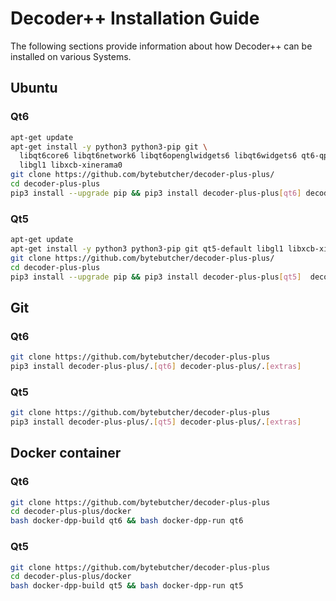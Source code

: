 # Decoder++ Installation Guide

The following sections provide information about how Decoder++ can be installed on various Systems.

## Ubuntu

### Qt6
```bash
apt-get update
apt-get install -y python3 python3-pip git \
  libqt6core6 libqt6network6 libqt6openglwidgets6 libqt6widgets6 qt6-qpa-plugins \
  libgl1 libxcb-xinerama0
git clone https://github.com/bytebutcher/decoder-plus-plus/
cd decoder-plus-plus
pip3 install --upgrade pip && pip3 install decoder-plus-plus[qt6] decoder-plus-plus[extras]
```

### Qt5
```bash
apt-get update
apt-get install -y python3 python3-pip git qt5-default libgl1 libxcb-xinerama0
git clone https://github.com/bytebutcher/decoder-plus-plus/
cd decoder-plus-plus
pip3 install --upgrade pip && pip3 install decoder-plus-plus[qt5]  decoder-plus-plus[extras]
```

## Git

### Qt6
```bash
git clone https://github.com/bytebutcher/decoder-plus-plus
pip3 install decoder-plus-plus/.[qt6] decoder-plus-plus/.[extras]
```

### Qt5
```bash
git clone https://github.com/bytebutcher/decoder-plus-plus
pip3 install decoder-plus-plus/.[qt5] decoder-plus-plus/.[extras]
```

## Docker container

### Qt6
```bash
git clone https://github.com/bytebutcher/decoder-plus-plus
cd decoder-plus-plus/docker
bash docker-dpp-build qt6 && bash docker-dpp-run qt6
```

### Qt5
```bash
git clone https://github.com/bytebutcher/decoder-plus-plus
cd decoder-plus-plus/docker
bash docker-dpp-build qt5 && bash docker-dpp-run qt5
```